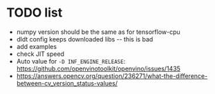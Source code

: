# TODO list

+ numpy version should be the same as for tensorflow-cpu
+ dldt config keeps downloaded libs -- this is bad
+ add examples
+ check JIT speed
+ Auto value for `-D INF_ENGINE_RELEASE`: https://github.com/openvinotoolkit/openvino/issues/1435
+ https://answers.opencv.org/question/236271/what-the-difference-between-cv_version_status-values/
